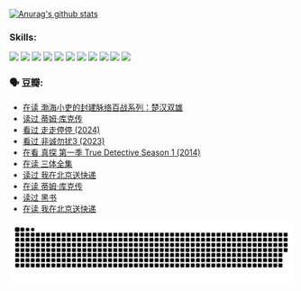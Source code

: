 
[![Anurag's github stats](https://github-readme-stats.vercel.app/api?username=w940853815)](https://github.com/anuraghazra/github-readme-stats)

### Skills:

<code><img height="32" src="https://cdn.jsdelivr.net/npm/simple-icons@v5/icons/python.svg"></code>
<code><img height="32" src="https://cdn.jsdelivr.net/npm/simple-icons@v5/icons/javascript.svg"></code>
<code><img height="32" src="https://cdn.jsdelivr.net/npm/simple-icons@v5/icons/django.svg"></code>
<code><img height="32" src="https://cdn.jsdelivr.net/npm/simple-icons@v5/icons/flask.svg"></code>
<code><img height="32" src="https://cdn.jsdelivr.net/npm/simple-icons@v5/icons/vuetify.svg"></code>
<code><img height="32" src="https://cdn.jsdelivr.net/npm/simple-icons@v5/icons/git.svg"></code>
<code><img height="32" src="https://cdn.jsdelivr.net/npm/simple-icons@v5/icons/docker.svg"></code>
<code><img height="32" src="https://cdn.jsdelivr.net/npm/simple-icons@v5/icons/postgresql.svg"></code>
<code><img height="32" src="https://cdn.jsdelivr.net/npm/simple-icons@v5/icons/elasticsearch.svg"></code>
<code><img height="32" src="https://cdn.jsdelivr.net/npm/simple-icons@v5/icons/macos.svg"></code>
<code><img height="32" src="https://cdn.jsdelivr.net/npm/simple-icons@v5/icons/linux.svg"></code>

### 🗣 豆瓣:

<!-- DOUBAN-ACTIVITIES:START -->
- [在读 渤海小吏的封建脉络百战系列：楚汉双雄](https://www.douban.com/people/136069238/status/4700950146/?_i=25294000)
- [读过 蒂姆·库克传](https://www.douban.com/people/136069238/status/4700949869/?_i=25294000)
- [看过 走走停停‎ (2024)](https://www.douban.com/people/136069238/status/4684430230/?_i=25294000)
- [看过 非诚勿扰3‎ (2023)](https://www.douban.com/people/136069238/status/4676324100/?_i=25294000)
- [在看 真探 第一季 True Detective Season 1‎ (2014)](https://www.douban.com/people/136069238/status/4673382852/?_i=25294000)
- [在读 三体全集](https://www.douban.com/people/136069238/status/4672842521/?_i=25294000)
- [读过 我在北京送快递](https://www.douban.com/people/136069238/status/4672842036/?_i=25294000)
- [在读 蒂姆·库克传](https://www.douban.com/people/136069238/status/4663517053/?_i=25294000)
- [读过 黑书](https://www.douban.com/people/136069238/status/4663516022/?_i=25294000)
- [在读 我在北京送快递](https://www.douban.com/people/136069238/status/4658098365/?_i=25294000)
<!-- DOUBAN-ACTIVITIES:END -->


![Snake animation](https://raw.githubusercontent.com/w940853815/w940853815/output/github-contribution-grid-snake.svg)

<!--
**w940853815/w940853815** is a ✨ _special_ ✨ repository because its `README.md` (this file) appears on your GitHub profile.

Here are some ideas to get you started:

- 🔭 I’m currently working on ...
- 🌱 I’m currently learning ...
- 👯 I’m looking to collaborate on ...
- 🤔 I’m looking for help with ...
- 💬 Ask me about ...
- 📫 How to reach me: ...
- 😄 Pronouns: ...
- ⚡ Fun fact: ...
-->
